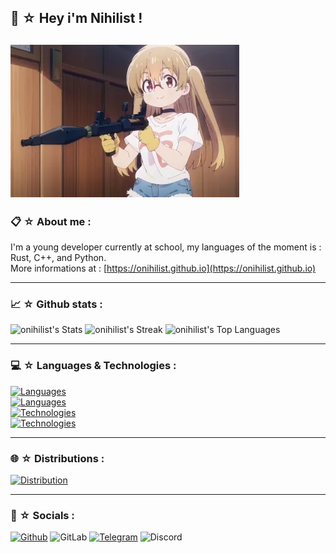 
## 🍜 ☆ Hey i'm Nihilist !

![BANG BANG](https://github.com/onihilist/StorageGIF/blob/main/858310C0-62D0-42DF-AE04-1C3847C17EFE.png)
-----

### 📋 ☆ About me :
I'm a young developer currently at school, my languages of the moment is : Rust, C++, and Python. <br /> More informations at : [https://onihilist.github.io](https://onihilist.github.io)

-----

### 📈 ☆ Github stats : 
![onihilist's Stats](https://github-readme-stats.vercel.app/api?username=onihilist&theme=kacho_ga&show_icons=true&hide_border=true&count_private=true)
![onihilist's Streak](https://github-readme-streak-stats.herokuapp.com/?user=onihilist&theme=kacho_ga&hide_border=true)
![onihilist's Top Languages](https://github-readme-stats.vercel.app/api/top-langs/?username=onihilist&theme=kacho_ga&show_icons=true&hide_border=true&layout=compact)

-----

### 💻 ☆ Languages & Technologies :

[![Languages](https://skillicons.dev/icons?i=rust,cpp,java,ts,python,md,latex)](https://skillicons.dev) <br />
[![Languages](https://skillicons.dev/icons?i=nodejs,nestjs,php,html,js,css,scss)](https://skillicons.dev) <br />
[![Technologies](https://skillicons.dev/icons?i=docker,mysql,postgres,sqlite,postman)](https://skillicons.dev) <br />
[![Technologies](https://skillicons.dev/icons?i=git,github,gitlab)](https://skillicons.dev)

-----

### 🌐 ☆ Distributions :

[![Distribution](https://skillicons.dev/icons?i=windows,debian,ubuntu,kali)](https://skillicons.dev) <br />

-----

### 📲 ☆ Socials :
[![Github](https://img.shields.io/badge/GitHub-100000?style=for-the-badge&logo=github&logoColor=white)](https://github.com/onhilist)
![GitLab](https://img.shields.io/badge/GitLab-330F63?style=for-the-badge&logo=gitlab&logoColor=white)
[![Telegram](https://img.shields.io/badge/Telegram-2CA5E0?style=for-the-badge&logo=telegram&logoColor=white)](https://t.me/oppshs)
![Discord](https://img.shields.io/badge/Discord-7289DA?style=for-the-badge&logo=discord&logoColor=white)
<!--
**onihilist/onihilist** is a ✨ _special_ ✨ repository because its `README.md` (this file) appears on your GitHub profile.

Here are some ideas to get you started:

- 🔭 I’m currently working on ...
- 🌱 I’m currently learning ...
- 👯 I’m looking to collaborate on ...
- 🤔 I’m looking for help with ...
- 💬 Ask me about ...
- 📫 How to reach me: ...
- 😄 Pronouns: ...
- ⚡ Fun fact: ...
-->
